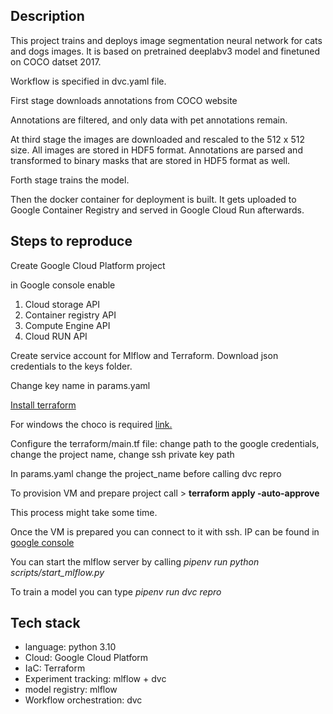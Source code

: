 <h2>Description</h2>
This project trains and deploys image segmentation neural network for cats and dogs images.
It is based on pretrained deeplabv3 model and finetuned on COCO datset 2017.

Workflow is specified in dvc.yaml file. <p>
First stage downloads annotations from COCO website

Annotations are filtered, and only data with pet annotations remain.

At third stage the images are downloaded and rescaled to the 512 x 512 size.
All images are stored in HDF5 format.
Annotations are parsed and transformed to binary masks that are stored in HDF5 format as well.

Forth stage trains the model.

Then the docker container for deployment is built.
It gets uploaded to Google Container Registry and served in Google Cloud Run afterwards.


<h2>Steps to reproduce</h2>
Create Google Cloud Platform project

in Google console enable
<ol>
<li>Cloud storage API</li>
<li>Container registry API</li>
<li>Compute Engine API</li>
<li>Cloud RUN API</li>
</ol>
Create service account for Mlflow and Terraform. Download json credentials to the keys folder.

Change key name in params.yaml


<a href="https://learn.hashicorp.com/tutorials/terraform/install-cli?in=terraform/gcp-get-started">Install terraform</a>

For windows the choco is required <a href="https://chocolatey.org/install#individual"> link. </a>

Configure the terraform/main.tf file: change path to the google credentials, change the project name, change ssh private key path

In params.yaml change the project_name before calling dvc repro


To provision VM and prepare project call > <b>terraform apply -auto-approve</b>

This process might take some time.

Once the VM is prepared you can connect to it with ssh.
IP can be found in <a href="https://console.cloud.google.com/compute/">google console</a>

You can start the mlflow server by calling <i>pipenv run python scripts/start_mlflow.py</i>

To train a model you can type <i>pipenv run dvc repro</i>


<h2>Tech stack</h2>

<ul>
<li>language: python 3.10</li>
<li>Cloud: Google Cloud Platform</li>
<li>IaC: Terraform</li>
<li>Experiment tracking: mlflow + dvc</li>
<li>model registry: mlflow</li>
<li>Workflow orchestration: dvc</li>



</ul>
